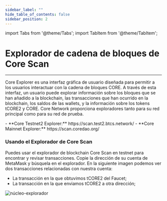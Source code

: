 ```yaml
---
sidebar_label: ""
hide_table_of_contents: false
sidebar_position: 2
---
```


import Tabs from '@theme/Tabs';
import TabItem from '@theme/TabItem';

# Explorador de cadena de bloques de Core Scan

---

Core Explorer es una interfaz gráfica de usuario diseñada para permitir a los usuarios interactuar con la cadena de bloques CORE. A través de esta interfaz, un usuario puede explorar información sobre los bloques que se han añadido a la blockchain, las transacciones que han ocurrido en la blockchain, los saldos de las wallets, y la información sobre los tokens tCORE2 y CORE. Core Network proporciona exploradores tanto para su red principal como para su red de prueba.



<TabItem value="testnet2">
- **Core Testnet2 Explorer:** https://scan.test2.btcs.network/
</TabItem>

<TabItem value="mainnet">
- **Core Mainnet Explorer:** https://scan.coredao.org/
</TabItem>

</Tabs>

### Usando el Explorador de Core Scan

Puedes usar el explorador de blockchain Core Scan en testnet para encontrar y revisar transacciones. Copie la dirección de su cuenta de MetaMask y búsquela en el explorador. En la siguiente imagen podemos ver dos transacciones relacionadas con nuestra cuenta:

- La transacción en la que obtuvimos tCORE2 del Faucet;
- La transacción en la que enviamos tCORE2 a otra dirección;

![núcleo-explorador](../../static/img/core-explorer.png)
